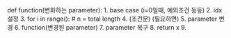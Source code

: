 def function(변화하는 parameter):
    1. base case (i=0일때, 예외조건 등등)
    2. idx 설정
    3. for i in range():     # n = total length
        4. (조건문) (필요하면)
        5. parameter 변경
        6. function(변경된 parameter)
        7. parameter 복구
    8. return x
    9. 
